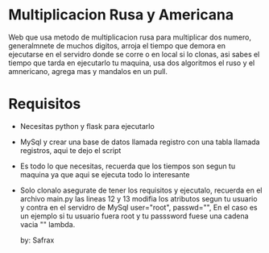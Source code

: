 # Multiplicacion Rusa y Americana
Web que usa metodo de multiplicacion rusa para multiplicar dos numero, generalmnete de muchos digitos, arroja el tiempo que demora en 
ejecutarse en el servidro donde se corre o en local si lo clonas, asi sabes el tiempo que tarda en ejecutarlo tu maquina, usa dos algoritmos el ruso y el amnericano, agrega mas y mandalos en un pull.

# Requisitos

- Necesitas python y flask para ejecutarlo
- MySql y crear una base de datos llamada registro con una tabla llamada registros, aqui te dejo el script
  <script>
    CREATE DATABASE registro;
    USE registro;
    CREATE TABLE registros (
        id INTEGER PRIMARY KEY AUTO_INCREMENT,
        num1 LONGTEXT,
        num2 LONGTEXT,
        resultA LONGTEXT,
        resultR LONGTEXT,
        timeA FLOAT,
        timeR FLOAT);
  </script>
- Es todo lo que necesitas, recuerda que los tiempos son segun tu maquina ya que aqui se ejecuta todo lo interesante
- Solo clonalo asegurate de tener los requisitos y ejecutalo, recuerda en el archivo main.py
  las lineas 12 y 13 modifia los atributos segun tu usuario y contra en el servidro de MySql
    user="root",
    passwd="",
  En el caso es un ejemplo si tu usuario fuera root y tu passsword fuese una cadena vacia "" lambda.

  by: Safrax

